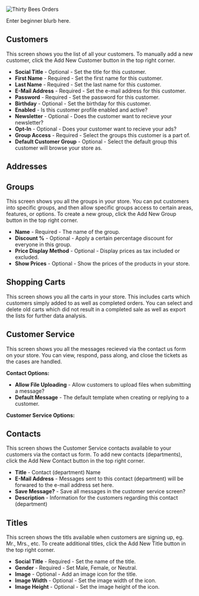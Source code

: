 ![Thirty Bees Orders]({{baseurl}}/thirtybees/images/merchants-guide/customers.jpg  "Thirty Bees Orders")

Enter beginner blurb here.

## Customers

This screen shows you the list of all your customers.  To manually add a new customer, click the Add New Customer button in the top right corner.

- **Social Title** - Optional - Set the title for this customer.
- **First Name** - Required - Set the first name for this customer.
- **Last Name** - Required - Set the last name for this customer.
- **E-Mail Address** - Required - Set the e-mail address for this customer.
- **Password** - Required - Set the password for this customer.
- **Birthday** - Optional - Set the birthday for this customer.
- **Enabled** - Is this customer profile enabled and active?
- **Newsletter** - Optional - Does the customer want to recieve your newsletter?
- **Opt-In** - Optional - Does your customer want to recieve your ads?
- **Group Access** - Required - Select the groups this customer is a part of.
- **Default Customer Group** - Optional - Select the default group this customer will browse your store as.

## Addresses

## Groups

This screen shows you all the groups in your store.  You can put customers into specific groups, and then allow specific groups access to certain areas, features, or options.  To create a new group, click the Add New Group button in the top right corner.

- **Name** - Required - The name of the group.
- **Discount %** - Optional - Apply a certain percentage discount for everyone in this group.
- **Price Display Method** - Optional - Display prices as tax included or excluded.
- **Show Prices** - Optional - Show the prices of the products in your store.

## Shopping Carts

This screen shows you all the carts in your store.  This includes carts which customers simply added to as well as completed orders.  You can select and delete old carts which did not result in a completed sale as well as export the lists for further data analysis.

## Customer Service

This screen shows you all the messages recieved via the contact us form on your store.  You can view, respond, pass along, and close the tickets as the cases are handled.

**Contact Options:**

- **Allow File Uploading** - Allow customers to upload files when submitting a message?
- **Default Message** - The default template when creating or replying to a customer.

**Customer Service Options:**

## Contacts

This screen shows the Customer Service contacts available to your customers via the contact us form.  To add new contacts (departments), click the Add New Contact button in the top right corner.

- **Title** - Contact (department) Name
- **E-Mail Address** - Messages sent to this contact (department) will be forwared to the e-mail address set here.
- **Save Message?** - Save all messages in the customer service screen?
- **Description** - Information for the customers regarding this contact (department)

## Titles

This screen shows the titls available when customers are signing up, eg. Mr., Mrs., etc.  To create additional titles, click the Add New Title button in the top right corner.

- **Social Title** - Required - Set the name of the title.
- **Gender** - Required - Set Male, Female, or Neutral.
- **Image** - Optional - Add an image icon for the title.
- **Image Width** - Optional - Set the image width of the icon.
- **Image Height** - Optional - Set the image height of the icon.
